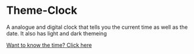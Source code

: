 # Theme-Clock
A analogue and digital clock that tells you the current time as well as the date. It also has light and dark themeing

[Want to know the time? Click here](https://psydwinder.github.io/Theme-Clock/)
